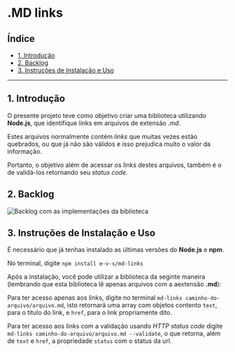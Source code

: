 # .MD links

## Índice

* [1. Introdução](#1-introdução)
* [2. Backlog](#2-backlog)
* [3. Instruções de Instalação e Uso](#3-instruções-de-instalação-e-uso)

***

## 1. Introdução

O presente projeto teve como objetivo criar uma  biblioteca utilizando **Node.js**, que identifique links em arquivos de extensão *.md*.

Estes arquivos normalmente contém *links* que muitas vezes estão quebrados, ou que já não são válidos e isso prejudica muito o valor da informação.

Portanto, o objetivo além de acessar os links destes arquivos, também é o de validá-los retornando seu *status code*.

## 2. Backlog

![Backlog com as implementações da biblioteca](https://i.imgur.com/j64pECX.png)

## 3. Instruções de Instalação e Uso

É necessário que já tenhas instalado as últimas versões do **Node.js** e **npm**.

No terminal, digite `npm install e-v-s/md-links`

Após a instalação, você pode utilizar a biblioteca da seginte maneira (lembrando que esta biblioteca lê apenas arquivos com a aextensão **.md**):

Para ter acesso apenas aos links, digite no terminal `md-links caminho-do-arquivo/arquivo.md`, isto retornará uma array com objetos contento `text`, para o título do link, e `href`, para o link propriamente dito.

Para ter acesso aos links com a validação usando *HTTP status code* digite `md-links caminho-do-arquivo/arquivo.md --validate`, o que retorna, além de `text` e `href`, a propriedade `status` com o status da url.
